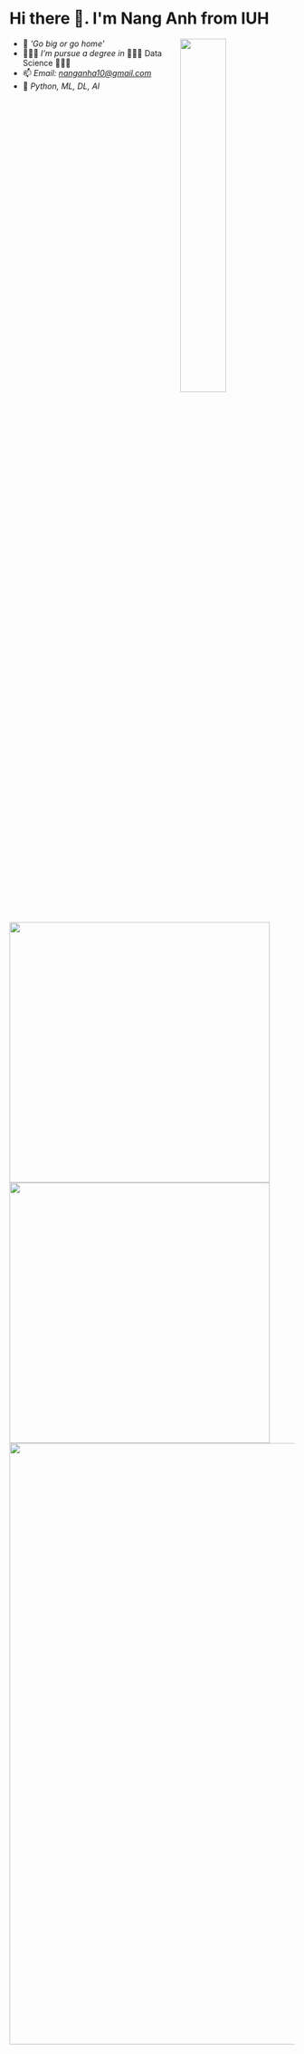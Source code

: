 # Hi there 👋. I'm Nang Anh from IUH
<img  align="right" width="40%"  src="https://user-images.githubusercontent.com/105137720/210086652-55b3a78e-82f6-4841-8b9c-461e9718dc5d.gif" />

- 💭 *'Go big or go home'*
- 🙋🏻‍♂️ *I’m pursue a degree in* 🧑🏻‍🔬 Data Science 🧑🏻‍💻
- 📫 *Email: nanganha10@gmail.com*
- 🤩 *Python, ML, DL, AI*

<br>

<div align=left>
  <a href="#" title="NangAnhIUH">
    <img align="left" width="460" src="https://github-readme-stats.vercel.app/api?username=NangAnhIUH&show_icons=true&hide=contribs" />
  </a>
 
<br>

</div>
  <a href="#" title="NangAnhIUH">
<img align = "left" width="460" src="https://github-readme-stats.vercel.app/api/top-langs/?username=NangAnhIUH&layout=compact&show_icons=true" style="vertical-align: top;" />
  </a>
 
<br>

<img align="left" width="1062" src="https://user-images.githubusercontent.com/105137720/210564901-782ffa8c-b289-4ca5-b664-b9d3b9c057d0.gif" />

